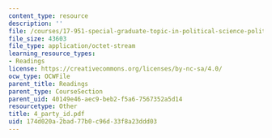 ```yaml
---
content_type: resource
description: ''
file: /courses/17-951-special-graduate-topic-in-political-science-political-behavior-fall-2005/174d020a2bad77b0c96d33f8a23ddd03_4_party_ID.pdf
file_size: 43603
file_type: application/octet-stream
learning_resource_types:
- Readings
license: https://creativecommons.org/licenses/by-nc-sa/4.0/
ocw_type: OCWFile
parent_title: Readings
parent_type: CourseSection
parent_uid: 40149e46-aec9-beb2-f5a6-7567352a5d14
resourcetype: Other
title: 4_party_id.pdf
uid: 174d020a-2bad-77b0-c96d-33f8a23ddd03
---
```

